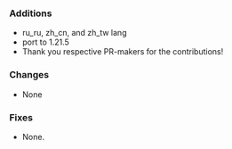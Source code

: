 ### Additions
* ru_ru, zh_cn, and zh_tw lang
* port to 1.21.5
* Thank you respective PR-makers for the contributions!

### Changes
* None

### Fixes
* None.